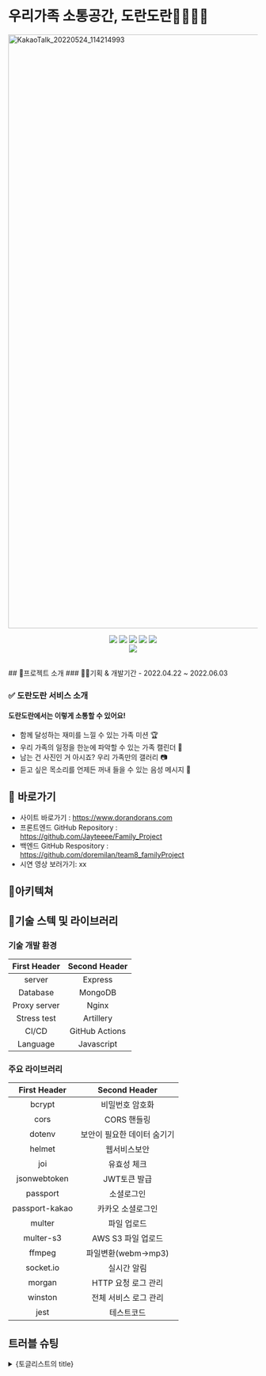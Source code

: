 # 우리가족 소통공간, 도란도란👨‍👩‍👧‍👦
<img width="1200" alt="KakaoTalk_20220524_114214993" src="https://user-images.githubusercontent.com/100390926/170814313-dc64a487-f3ff-40c1-8c91-ee9d7ec150d4.png">
 <p align='center'>
 <img src='https://img.shields.io/badge/Node-version1111-green?logo=Node.js'/>
  <img src='https://img.shields.io/badge/Express-v4.17.3-black?logo=Express'/>
  <img src='https://img.shields.io/badge/MongoDB-version111-green?logo=mongodb'/>
  <img src='https://img.shields.io/badge/socket.io-v4.4.1-white?logo=Socket.io'/>
  <img src='https://img.shields.io/badge/prettier-v2.5.1-pink?logo=prettier'/>
 <br>
  <img src='https://img.shields.io/badge/eslint-v8.11.0-purple?logo=eslint'/>
</p>
<br>
 ## 👋프로젝트 소개
 ### 👨‍💻기획 & 개발기간 
  - 2022.04.22 ~ 2022.06.03

 ### ✅ 도란도란 서비스 소개
 #### 도란도란에서는 이렇게 소통할 수 있어요!
- 함께 달성하는 재미를 느낄 수 있는 가족 미션 🏆
- 우리 가족의 일정을 한눈에 파악할 수 있는 가족 캘린더 📅
- 남는 건 사진인 거 아시죠? 우리 가족만의 갤러리 📷
- 듣고 싶은 목소리를 언제든 꺼내 들을 수 있는 음성 메시지 💌




## 📌 바로가기
- 사이트 바로가기 : https://www.dorandorans.com
- 프론트엔드 GitHub Repository : https://github.com/Jayteeee/Family_Project
- 백엔드 GitHub Respository : https://github.com/doremilan/team8_familyProject
- 시연 영상 보러가기: xx

## 🎨아키텍쳐



## 🔨기술 스텍 및 라이브러리
### 기술 개발 환경
| First Header | Second Header |
| :----------: | :-----------: |
|   server     | Express       |
| Database     | MongoDB       |
| Proxy server | Nginx         |
| Stress test |Artillery     |
| CI/CD       |GitHub Actions |
| Language    | Javascript  |

### 주요 라이브러리
| First Header | Second Header |
| :----------: | :-----------: |
| bcrypt       | 비밀번호 암호화  |
| cors         | CORS 핸들링  |
| dotenv       | 보안이 필요한 데이터 숨기기  |
| helmet       | 웹서비스보안 |
| joi          | 유효성 체크  |
| jsonwebtoken | JWT토큰 발급  |
| passport     | 소셜로그인  |
| passport-kakao| 카카오 소셜로그인  |
| multer       | 파일 업로드 |
| multer-s3    | AWS S3 파일 업로드 |
| ffmpeg       | 파일변환(webm->mp3) |
| socket.io    | 실시간 알림  |
| morgan       | HTTP 요청 로그 관리  |
| winston      | 전체 서비스 로그 관리 |
| jest         |  테스트코드|



   
## 트러블 슈팅
<details>
<summary>{토글리스트의 title}</summary>
<div markdown="1">       
  1. {토글리스트의 content}
  2. {토글리스트의 content}
</div>
</details>
